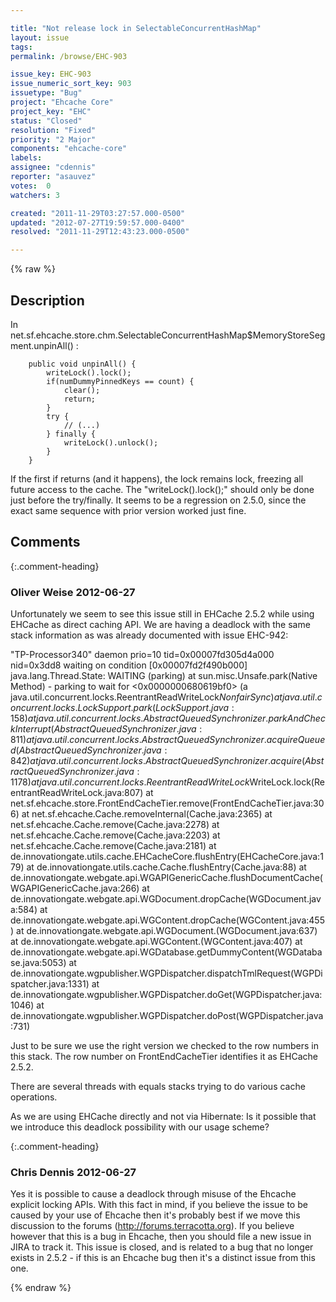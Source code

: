 ```yaml
---

title: "Not release lock in SelectableConcurrentHashMap"
layout: issue
tags: 
permalink: /browse/EHC-903

issue_key: EHC-903
issue_numeric_sort_key: 903
issuetype: "Bug"
project: "Ehcache Core"
project_key: "EHC"
status: "Closed"
resolution: "Fixed"
priority: "2 Major"
components: "ehcache-core"
labels: 
assignee: "cdennis"
reporter: "asauvez"
votes:  0
watchers: 3

created: "2011-11-29T03:27:57.000-0500"
updated: "2012-07-27T19:59:57.000-0400"
resolved: "2011-11-29T12:43:23.000-0500"

---
```




{% raw %}



## Description

<div markdown="1" class="description">

In net.sf.ehcache.store.chm.SelectableConcurrentHashMap$MemoryStoreSegment.unpinAll() :

        public void unpinAll() {
            writeLock().lock();
            if(numDummyPinnedKeys == count) {
                clear();
                return;
            }
            try {
                // (...)
            } finally {
                writeLock().unlock();
            }
        }

If the first if returns (and it happens), the lock remains lock, freezing all future access to the cache. The "writeLock().lock();" should only be done just before the try/finally. It seems to be a regression on 2.5.0, since the exact same sequence with prior version worked just fine.

</div>

## Comments


{:.comment-heading}
### **Oliver Weise** <span class="date">2012-06-27</span>

<div markdown="1" class="comment">

Unfortunately we seem to see this issue still in EHCache 2.5.2 while using EHCache as direct caching API. We are having a deadlock with the same stack information as was already documented with issue EHC-942:

"TP-Processor340" daemon prio=10 tid=0x00007fd305d4a000 nid=0x3dd8 waiting on condition [0x00007fd2f490b000]
   java.lang.Thread.State: WAITING (parking)
	at sun.misc.Unsafe.park(Native Method)
	- parking to wait for  <0x0000000680619bf0> (a java.util.concurrent.locks.ReentrantReadWriteLock$NonfairSync)
	at java.util.concurrent.locks.LockSupport.park(LockSupport.java:158)
	at java.util.concurrent.locks.AbstractQueuedSynchronizer.parkAndCheckInterrupt(AbstractQueuedSynchronizer.java:811)
	at java.util.concurrent.locks.AbstractQueuedSynchronizer.acquireQueued(AbstractQueuedSynchronizer.java:842)
	at java.util.concurrent.locks.AbstractQueuedSynchronizer.acquire(AbstractQueuedSynchronizer.java:1178)
	at java.util.concurrent.locks.ReentrantReadWriteLock$WriteLock.lock(ReentrantReadWriteLock.java:807)
	at net.sf.ehcache.store.FrontEndCacheTier.remove(FrontEndCacheTier.java:306)
	at net.sf.ehcache.Cache.removeInternal(Cache.java:2365)
	at net.sf.ehcache.Cache.remove(Cache.java:2278)
	at net.sf.ehcache.Cache.remove(Cache.java:2203)
	at net.sf.ehcache.Cache.remove(Cache.java:2181)
	at de.innovationgate.utils.cache.EHCacheCore.flushEntry(EHCacheCore.java:179)
	at de.innovationgate.utils.cache.Cache.flushEntry(Cache.java:88)
	at de.innovationgate.webgate.api.WGAPIGenericCache.flushDocumentCache(WGAPIGenericCache.java:266)
	at de.innovationgate.webgate.api.WGDocument.dropCache(WGDocument.java:584)
	at de.innovationgate.webgate.api.WGContent.dropCache(WGContent.java:455)
	at de.innovationgate.webgate.api.WGDocument.<init>(WGDocument.java:637)
	at de.innovationgate.webgate.api.WGContent.<init>(WGContent.java:407)
	at de.innovationgate.webgate.api.WGDatabase.getDummyContent(WGDatabase.java:5053)
	at de.innovationgate.wgpublisher.WGPDispatcher.dispatchTmlRequest(WGPDispatcher.java:1331)
	at de.innovationgate.wgpublisher.WGPDispatcher.doGet(WGPDispatcher.java:1046)
	at de.innovationgate.wgpublisher.WGPDispatcher.doPost(WGPDispatcher.java:731)

Just to be sure we use the right version we checked to the row numbers in this stack. The row number on FrontEndCacheTier identifies it as EHCache 2.5.2.

There are several threads with equals stacks trying to do various cache operations.

As we are using EHCache directly and not via Hibernate: Is it possible that we introduce this deadlock possibility with our usage scheme?

</div>


{:.comment-heading}
### **Chris Dennis** <span class="date">2012-06-27</span>

<div markdown="1" class="comment">

Yes it is possible to cause a deadlock through misuse of the Ehcache explicit locking APIs.  With this fact in mind, if you believe the issue to be caused by your use of Ehcache then it's probably best if we move this discussion to the forums (http://forums.terracotta.org).  If you believe however that this is a bug in Ehcache, then you should file a new issue in JIRA to track it.  This issue is closed, and is related to a bug that no longer exists in 2.5.2 - if this is an Ehcache bug then it's a distinct issue from this one.

</div>



{% endraw %}

